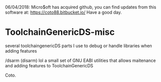 06/04/2018:
Micro$oft has acquired github, you can find updates from this software at: https://coto88.bitbucket.io/
Have a good day.

# ToolchainGenericDS-misc
several toolchaingenericDS parts I use to debug or handle libraries when adding features

/dsarm (disarm) lol a small set of GNU EABI utilities that allows maitenance and adding features to ToolchainGenericDS

Coto.